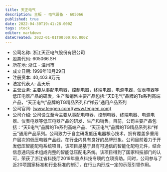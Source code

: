 ```yaml
---
title: 天正电气
description: 主板 - 电气设备 - 605066
published: true
date: 2022-04-30T19:41:28.000Z
tags: stock
editor: markdown
dateCreated: 2022-01-01T00:00:00.000Z
---
```


- 公司名称: 浙江天正电气股份有限公司
- 股票代码: 605066.SH
- 所在地: 浙江 - 温州市
- 成立日期: 1999年10月29日
- 注册资本: 40,403.8万元
- 法定代表人: 高天乐
- 主营业务: 主要从事配电电器，控制电器，终端电器，电源电器，仪表电器等低压电器产品的研发，生产和销售主要产品包括:“天E电气”品牌的Te系列高端产品，“天正电气”品牌的TG精品系列和“祥云”通用产品系列
- 公司官网: [www.tengen.com](www.tengen.com)
- 公司介绍: 公司设立至今主要从事配电电器、控制电器、终端电器、电源电器、仪表电器等低压电器产品的研发、生产和销售。目前，公司主要产品包括：“天E电气”品牌的Te系列高端产品、“天正电气”品牌的TG精品系列和“祥云”通用产品系列。公司致力于自主研发低压电器核心技术，拥有覆盖多重用户层次的低压电器产品线，在行业内具有良好的品牌形象。公司目前着力于开发低压智能配电系统项目，该项目是基于具有可通信的智能化配电元件，结合信息通讯技术组成完整的智能低压配电系统。该项目得到了国家科技部门的认可，荣获了浙江省科技厅2019年重点科技专项的立项资助。同时，公司参与了近20项国家标准和行业标准的制订，在行业内形成一定的示范引领作用。


